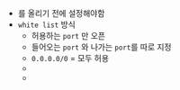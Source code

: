 - 를 올리기 전에 설정해야함
- `white list` 방식
    - 허용하는 `port` 만 오픈
    - 들어오는 `port` 와 나가는 `port`를 따로 지정
    - `0.0.0.0/0` = 모두 허용
    ![]()
    - 
    - 